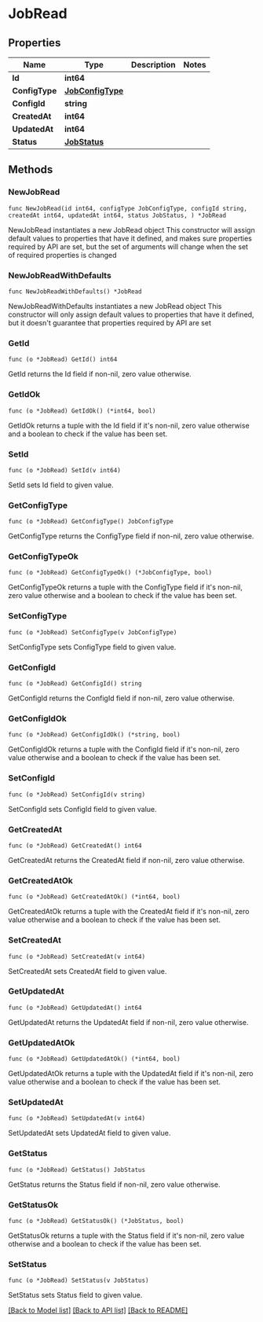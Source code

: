 # JobRead

## Properties

Name | Type | Description | Notes
------------ | ------------- | ------------- | -------------
**Id** | **int64** |  | 
**ConfigType** | [**JobConfigType**](JobConfigType.md) |  | 
**ConfigId** | **string** |  | 
**CreatedAt** | **int64** |  | 
**UpdatedAt** | **int64** |  | 
**Status** | [**JobStatus**](JobStatus.md) |  | 

## Methods

### NewJobRead

`func NewJobRead(id int64, configType JobConfigType, configId string, createdAt int64, updatedAt int64, status JobStatus, ) *JobRead`

NewJobRead instantiates a new JobRead object
This constructor will assign default values to properties that have it defined,
and makes sure properties required by API are set, but the set of arguments
will change when the set of required properties is changed

### NewJobReadWithDefaults

`func NewJobReadWithDefaults() *JobRead`

NewJobReadWithDefaults instantiates a new JobRead object
This constructor will only assign default values to properties that have it defined,
but it doesn't guarantee that properties required by API are set

### GetId

`func (o *JobRead) GetId() int64`

GetId returns the Id field if non-nil, zero value otherwise.

### GetIdOk

`func (o *JobRead) GetIdOk() (*int64, bool)`

GetIdOk returns a tuple with the Id field if it's non-nil, zero value otherwise
and a boolean to check if the value has been set.

### SetId

`func (o *JobRead) SetId(v int64)`

SetId sets Id field to given value.


### GetConfigType

`func (o *JobRead) GetConfigType() JobConfigType`

GetConfigType returns the ConfigType field if non-nil, zero value otherwise.

### GetConfigTypeOk

`func (o *JobRead) GetConfigTypeOk() (*JobConfigType, bool)`

GetConfigTypeOk returns a tuple with the ConfigType field if it's non-nil, zero value otherwise
and a boolean to check if the value has been set.

### SetConfigType

`func (o *JobRead) SetConfigType(v JobConfigType)`

SetConfigType sets ConfigType field to given value.


### GetConfigId

`func (o *JobRead) GetConfigId() string`

GetConfigId returns the ConfigId field if non-nil, zero value otherwise.

### GetConfigIdOk

`func (o *JobRead) GetConfigIdOk() (*string, bool)`

GetConfigIdOk returns a tuple with the ConfigId field if it's non-nil, zero value otherwise
and a boolean to check if the value has been set.

### SetConfigId

`func (o *JobRead) SetConfigId(v string)`

SetConfigId sets ConfigId field to given value.


### GetCreatedAt

`func (o *JobRead) GetCreatedAt() int64`

GetCreatedAt returns the CreatedAt field if non-nil, zero value otherwise.

### GetCreatedAtOk

`func (o *JobRead) GetCreatedAtOk() (*int64, bool)`

GetCreatedAtOk returns a tuple with the CreatedAt field if it's non-nil, zero value otherwise
and a boolean to check if the value has been set.

### SetCreatedAt

`func (o *JobRead) SetCreatedAt(v int64)`

SetCreatedAt sets CreatedAt field to given value.


### GetUpdatedAt

`func (o *JobRead) GetUpdatedAt() int64`

GetUpdatedAt returns the UpdatedAt field if non-nil, zero value otherwise.

### GetUpdatedAtOk

`func (o *JobRead) GetUpdatedAtOk() (*int64, bool)`

GetUpdatedAtOk returns a tuple with the UpdatedAt field if it's non-nil, zero value otherwise
and a boolean to check if the value has been set.

### SetUpdatedAt

`func (o *JobRead) SetUpdatedAt(v int64)`

SetUpdatedAt sets UpdatedAt field to given value.


### GetStatus

`func (o *JobRead) GetStatus() JobStatus`

GetStatus returns the Status field if non-nil, zero value otherwise.

### GetStatusOk

`func (o *JobRead) GetStatusOk() (*JobStatus, bool)`

GetStatusOk returns a tuple with the Status field if it's non-nil, zero value otherwise
and a boolean to check if the value has been set.

### SetStatus

`func (o *JobRead) SetStatus(v JobStatus)`

SetStatus sets Status field to given value.



[[Back to Model list]](../README.md#documentation-for-models) [[Back to API list]](../README.md#documentation-for-api-endpoints) [[Back to README]](../README.md)


